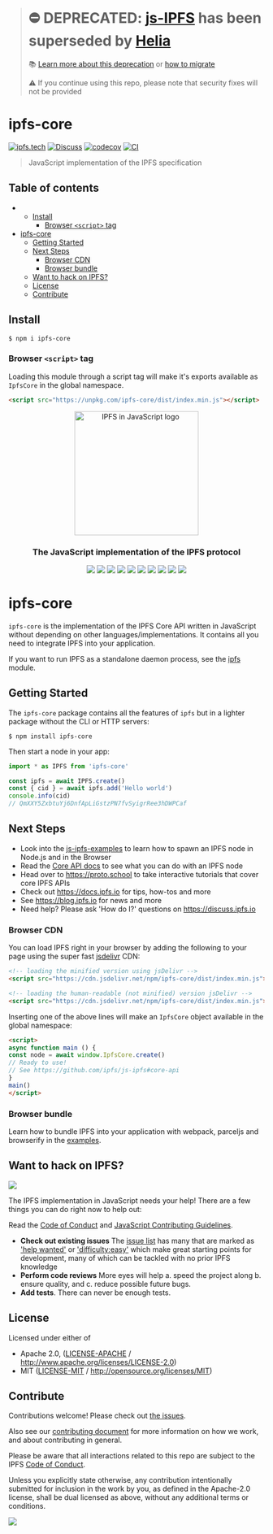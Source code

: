 > # ⛔️ DEPRECATED: [js-IPFS](https://github.com/ipfs/js-ipfs) has been superseded by [Helia](https://github.com/ipfs/helia)
>
> 📚 [Learn more about this deprecation](https://github.com/ipfs/js-ipfs/issues/4336) or [how to migrate](https://github.com/ipfs/helia/wiki/Migrating-from-js-IPFS)
>
> ⚠️ If you continue using this repo, please note that security fixes will not be provided

# ipfs-core <!-- omit in toc -->

[![ipfs.tech](https://img.shields.io/badge/project-IPFS-blue.svg?style=flat-square)](https://ipfs.tech)
[![Discuss](https://img.shields.io/discourse/https/discuss.ipfs.tech/posts.svg?style=flat-square)](https://discuss.ipfs.tech)
[![codecov](https://img.shields.io/codecov/c/github/ipfs/js-ipfs.svg?style=flat-square)](https://codecov.io/gh/ipfs/js-ipfs)
[![CI](https://img.shields.io/github/actions/workflow/status/ipfs/js-ipfs/test.yml?branch=master\&style=flat-square)](https://github.com/ipfs/js-ipfs/actions/workflows/test.yml?query=branch%3Amaster)

> JavaScript implementation of the IPFS specification

## Table of contents <!-- omit in toc -->

- - [Install](#install)
    - [Browser `<script>` tag](#browser-script-tag)
- [ipfs-core <!-- omit in toc -->](#ipfs-core----omit-in-toc---)
  - [Getting Started](#getting-started)
  - [Next Steps](#next-steps)
    - [Browser CDN](#browser-cdn)
    - [Browser bundle](#browser-bundle)
  - [Want to hack on IPFS?](#want-to-hack-on-ipfs)
  - [License](#license)
  - [Contribute](#contribute)

## Install

```console
$ npm i ipfs-core
```

### Browser `<script>` tag

Loading this module through a script tag will make it's exports available as `IpfsCore` in the global namespace.

```html
<script src="https://unpkg.com/ipfs-core/dist/index.min.js"></script>
```

<p align="center">
<a href="https://js.ipfs.io" title="JS IPFS">
  <img src="https://ipfs.io/ipfs/Qme6KJdKcp85TYbLxuLV7oQzMiLremD7HMoXLZEmgo6Rnh/js-ipfs-sticker.png" alt="IPFS in JavaScript logo" width="244" />
</a>
</p>

<h3 align="center">The JavaScript implementation of the IPFS protocol</h3>

<p align="center">
<a href="https://github.com/ipfs/js-ipfs/tree/master/packages/interface-ipfs-core"><img src="https://img.shields.io/badge/interface--ipfs--core-API%20Docs-blue.svg"></a>
<a href="https://travis-ci.com/ipfs/js-ipfs?branch=master"><img src="https://badgen.net/travis/ipfs/js-ipfs?branch=master" /></a>
<a href="https://codecov.io/gh/ipfs/js-ipfs"><img src="https://badgen.net/codecov/c/github/ipfs/js-ipfs" /></a>
<a href="https://bundlephobia.com/result?p=ipfs"><img src="https://badgen.net/bundlephobia/minzip/ipfs"></a>
<a href="https://david-dm.org/ipfs/js-ipfs?path=packages/ipfs-core"><img src="https://david-dm.org/ipfs/js-ipfs.svg?style=flat&path=packages/ipfs-core" /></a>
<a href="https://github.com/feross/standard"><img src="https://img.shields.io/badge/code%20style-standard-brightgreen.svg?style=flat"></a>
<a href=""><img src="https://img.shields.io/badge/npm-%3E%3D6.0.0-orange.svg?style=flat" /></a>
<a href=""><img src="https://img.shields.io/badge/Node.js-%3E%3D10.0.0-orange.svg?style=flat" /></a>
<a href="https://www.npmjs.com/package/ipfs"><img src="https://img.shields.io/npm/dm/ipfs.svg" /></a>
<a href="https://www.jsdelivr.com/package/npm/ipfs"><img src="https://data.jsdelivr.com/v1/package/npm/ipfs/badge"/></a>
<br>
</p>

# ipfs-core <!-- omit in toc -->

`ipfs-core` is the implementation of the IPFS Core API written in JavaScript without depending on other languages/implementations. It contains all you need to integrate IPFS into your application.

If you want to run IPFS as a standalone daemon process, see the [ipfs](https://github.com/ipfs/js-ipfs/tree/master/packages/ipfs) module.

## Getting Started

The `ipfs-core` package contains all the features of `ipfs` but in a lighter package without the CLI or HTTP servers:

```console
$ npm install ipfs-core
```

Then start a node in your app:

```javascript
import * as IPFS from 'ipfs-core'

const ipfs = await IPFS.create()
const { cid } = await ipfs.add('Hello world')
console.info(cid)
// QmXXY5ZxbtuYj6DnfApLiGstzPN7fvSyigrRee3hDWPCaf
```

## Next Steps

- Look into the [js-ipfs-examples](https://github.com/ipfs-examples/js-ipfs-examples) to learn how to spawn an IPFS node in Node.js and in the Browser
- Read the [Core API docs](https://github.com/ipfs/js-ipfs/tree/master/docs/core-api) to see what you can do with an IPFS node
- Head over to <https://proto.school> to take interactive tutorials that cover core IPFS APIs
- Check out <https://docs.ipfs.io> for tips, how-tos and more
- See <https://blog.ipfs.io> for news and more
- Need help? Please ask 'How do I?' questions on <https://discuss.ipfs.io>

### Browser CDN

You can load IPFS right in your browser by adding the following to your page using the super fast [jsdelivr](https://www.jsdelivr.com) CDN:

```html
<!-- loading the minified version using jsDelivr -->
<script src="https://cdn.jsdelivr.net/npm/ipfs-core/dist/index.min.js"></script>

<!-- loading the human-readable (not minified) version jsDelivr -->
<script src="https://cdn.jsdelivr.net/npm/ipfs-core/dist/index.min.js"></script>
```

Inserting one of the above lines will make an `IpfsCore` object available in the global namespace:

```html
<script>
async function main () {
const node = await window.IpfsCore.create()
// Ready to use!
// See https://github.com/ipfs/js-ipfs#core-api
}
main()
</script>
```

### Browser bundle

Learn how to bundle IPFS into your application with webpack, parceljs and browserify in the [examples](https://github.com/ipfs/js-ipfs/tree/master/examples).

## Want to hack on IPFS?

[![](https://cdn.rawgit.com/jbenet/contribute-ipfs-gif/master/img/contribute.gif)](https://github.com/ipfs/community/blob/master/CONTRIBUTING.md)

The IPFS implementation in JavaScript needs your help!  There are a few things you can do right now to help out:

Read the [Code of Conduct](https://github.com/ipfs/community/blob/master/code-of-conduct.md) and [JavaScript Contributing Guidelines](https://github.com/ipfs/community/blob/master/CONTRIBUTING_JS.md).

- **Check out existing issues** The [issue list](https://github.com/ipfs/js-ipfs/issues) has many that are marked as ['help wanted'](https://github.com/ipfs/js-ipfs/issues?q=is%3Aissue+is%3Aopen+sort%3Aupdated-desc+label%3A%22help+wanted%22) or ['difficulty:easy'](https://github.com/ipfs/js-ipfs/issues?q=is%3Aissue+is%3Aopen+sort%3Aupdated-desc+label%3Adifficulty%3Aeasy) which make great starting points for development, many of which can be tackled with no prior IPFS knowledge
- **Perform code reviews** More eyes will help
  a. speed the project along
  b. ensure quality, and
  c. reduce possible future bugs.
- **Add tests**. There can never be enough tests.

## License

Licensed under either of

- Apache 2.0, ([LICENSE-APACHE](LICENSE-APACHE) / <http://www.apache.org/licenses/LICENSE-2.0>)
- MIT ([LICENSE-MIT](LICENSE-MIT) / <http://opensource.org/licenses/MIT>)

## Contribute

Contributions welcome! Please check out [the issues](https://github.com/ipfs/js-ipfs/issues).

Also see our [contributing document](https://github.com/ipfs/community/blob/master/CONTRIBUTING_JS.md) for more information on how we work, and about contributing in general.

Please be aware that all interactions related to this repo are subject to the IPFS [Code of Conduct](https://github.com/ipfs/community/blob/master/code-of-conduct.md).

Unless you explicitly state otherwise, any contribution intentionally submitted for inclusion in the work by you, as defined in the Apache-2.0 license, shall be dual licensed as above, without any additional terms or conditions.

[![](https://cdn.rawgit.com/jbenet/contribute-ipfs-gif/master/img/contribute.gif)](https://github.com/ipfs/community/blob/master/CONTRIBUTING.md)
